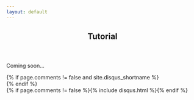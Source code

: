 ```yaml
---
layout: default
---
```

<article class="post-container post-container--single">
  <header class="post-header">
    <h1 class="post-title">Tutorial</h1>
  </header>

<p>
Coming soon...
</p>

  </section>
  {% if page.comments != false and site.disqus_shortname %}<section id="disqus_thread"></section><!-- /#disqus_thread -->{% endif %}
</article>
{% if page.comments != false %}{% include disqus.html %}{% endif %}
